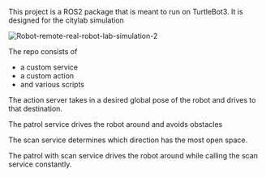 This project is a ROS2 package that is meant to run on TurtleBot3. 
It is designed for the citylab simulation

![Robot-remote-real-robot-lab-simulation-2](https://github.com/bus0v/citylab_project/assets/51008991/f4d4271b-c265-4552-b182-6829bf3bc2e9)

The repo consists of
 * a custom service
 * a custom action
 * and various scripts

The action server takes in a desired global pose of the robot and drives to that destination.

The patrol service drives the robot around and avoids obstacles

The scan service determines which direction has the most open space.

The patrol with scan service drives the robot around while calling the scan service constantly.

